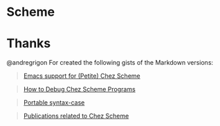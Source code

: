 # Scheme

# Thanks

@andregrigon For created the following gists of the Markdown versions:

> [Emacs support for (Petite) Chez Scheme](https://gist.github.com/andregrigon/5f99c76939e6c9f9994a1b01b01b077b)

> [How to Debug Chez Scheme Programs](https://gist.github.com/andregrigon/2e5d921e3fa7a188e4066ad313318a91)

> [Portable syntax-case](https://gist.github.com/andregrigon/3ed2d2399d69f21aa24eb6439fcdc440)

> [Publications related to Chez Scheme](https://gist.github.com/andregrigon/36317c271f05b82dce4efa4f3fa224b1)
